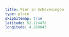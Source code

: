 ```yaml
---
title: Pier in Scheveningen
type: place
skipSitemap: true
latitude: 52.114478
longitude: 4.280643
---
```

